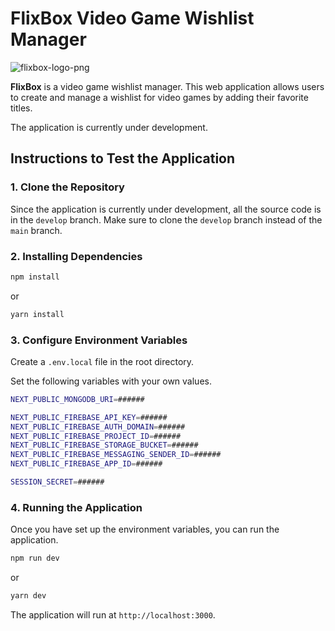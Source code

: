 # FlixBox Video Game Wishlist Manager

![flixbox-logo-png](https://firebasestorage.googleapis.com/v0/b/personalstorage-d06c5.appspot.com/o/flixbox%2Fimportant%2FFlixBlox.png?alt=media&token=88adfba4-91c8-4c8d-98ec-3da96e934348)

**FlixBox** is a video game wishlist manager. This web application allows users to create and manage a wishlist for video games by adding their favorite titles.

The application is currently under development.

## Instructions to Test the Application

### 1. Clone the Repository

Since the application is currently under development, all the source code is in the `develop` branch. Make sure to clone the `develop` branch instead of the `main` branch.

### 2. Installing Dependencies

```bash
npm install
```
or
```bash
yarn install
```

### 3. Configure Environment Variables

Create a `.env.local` file in the root directory.

Set the following variables with your own values.

```bash
NEXT_PUBLIC_MONGODB_URI=######

NEXT_PUBLIC_FIREBASE_API_KEY=######
NEXT_PUBLIC_FIREBASE_AUTH_DOMAIN=######
NEXT_PUBLIC_FIREBASE_PROJECT_ID=######
NEXT_PUBLIC_FIREBASE_STORAGE_BUCKET=######
NEXT_PUBLIC_FIREBASE_MESSAGING_SENDER_ID=######
NEXT_PUBLIC_FIREBASE_APP_ID=######

SESSION_SECRET=######
```

### 4. Running the Application

Once you have set up the environment variables, you can run the application.

```bash
npm run dev
```
or
```bash
yarn dev
```

The application will run at `http://localhost:3000`.
